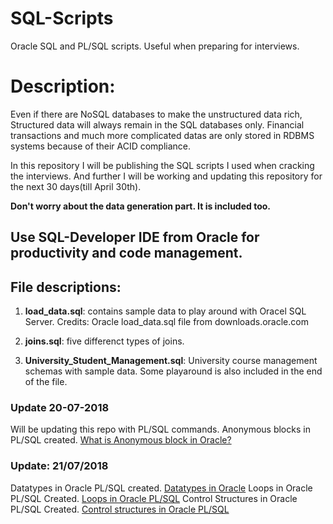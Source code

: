 # SQL-Scripts
Oracle SQL and PL/SQL scripts. Useful when preparing for interviews.

# Description:
Even if there are NoSQL databases to make the unstructured data rich, Structured data will always remain in the SQL databases only. Financial transactions and much more complicated datas are only stored in RDBMS systems because of their ACID compliance.

In this repository I will be publishing the SQL scripts I used when cracking the interviews. And further I will be working and updating this repository for the next 30 days(till April 30th).

**Don't worry about the data generation part. It is included too.**

## Use SQL-Developer IDE from Oracle for productivity and code management.

## File descriptions:

1. **load_data.sql**:
      contains sample data to play around with Oracel SQL Server.
Credits: Oracle load_data.sql file from downloads.oracle.com

2. **joins.sql**:
      five differenct types of joins.
      
3. **University_Student_Management.sql**:
      University course management schemas with sample data. Some playaround is also included in the end of the file.

### Update 20-07-2018
Will be updating this repo with PL/SQL commands.
Anonymous blocks in PL/SQL created. [What is Anonymous block in Oracle?](https://www.google.co.in/search?q=what+is+anonymous+block+in+oracle&oq=what+is+anonymous+blo&aqs=chrome.0.0j69i57j0l4.6157j1j7&sourceid=chrome&ie=UTF-8)

### Update: 21/07/2018
Datatypes in Oracle PL/SQL created. [Datatypes in Oracle](https://docs.oracle.com/cd/B28359_01/appdev.111/b28370/datatypes.htm#i10924)
Loops in Oracle PL/SQL Created. [Loops in Oracle PL/SQL](https://docs.oracle.com/cd/B28359_01/appdev.111/b28370/loop_statement.htm#LNPLS01328)
Control Structures in Oracle PL/SQL Created. [Control structures in Oracle PL/SQL](https://docs.oracle.com/cd/B19306_01/appdev.102/b14261/controlstructures.htm)